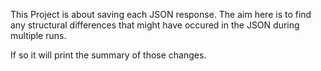 This Project is about saving each JSON response.
The aim here is to find any structural differences that might have occured in the JSON during multiple runs.

If so it will print the summary of those changes.
